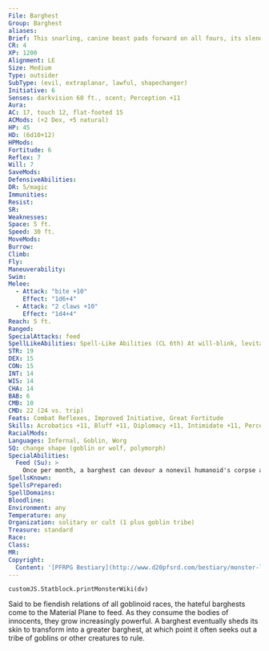 ```yaml
---
File: Barghest
Group: Barghest
aliases: 
Brief: This snarling, canine beast pads forward on all fours, its slender front limbs looking more like hands than a wolf 's paws.
CR: 4
XP: 1200
Alignment: LE
Size: Medium
Type: outsider
SubType: (evil, extraplanar, lawful, shapechanger)
Initiative: 6
Senses: darkvision 60 ft., scent; Perception +11
Aura: 
AC: 17, touch 12, flat-footed 15
ACMods: (+2 Dex, +5 natural)
HP: 45
HD: (6d10+12)
HPMods: 
Fortitude: 6
Reflex: 7
Will: 7
SaveMods: 
DefensiveAbilities: 
DR: 5/magic
Immunities: 
Resist: 
SR: 
Weaknesses: 
Space: 5 ft.
Speed: 30 ft.
MoveMods: 
Burrow: 
Climb: 
Fly: 
Maneuverability: 
Swim: 
Melee: 
  - Attack: "bite +10"
    Effect: "1d6+4"
  - Attack: "2 claws +10"
    Effect: "1d4+4"
Reach: 5 ft.
Ranged: 
SpecialAttacks: feed
SpellLikeAbilities: Spell-Like Abilities (CL 6th) At will-blink, levitate, misdirection 1/day-charm monster (DC 16), crushing despair (DC 16), dimension door
STR: 19
DEX: 15
CON: 15
INT: 14
WIS: 14
CHA: 14
BAB: 6
CMB: 10
CMD: 22 (24 vs. trip)
Feats: Combat Reflexes, Improved Initiative, Great Fortitude
Skills: Acrobatics +11, Bluff +11, Diplomacy +11, Intimidate +11, Perception +11, Sense Motive +11, Stealth +11, Survival +11
RacialMods: 
Languages: Infernal, Goblin, Worg
SQ: change shape (goblin or wolf, polymorph)
SpecialAbilities:
  Feed (Su): >
    Once per month, a barghest can devour a nonevil humanoid's corpse as a full-round action to gain a growth point. It gains a bonus equal to its growth point total on attack rolls, CMB rolls, saving throws, and skill checks. Its maximum hit points increase by 5 for each growth point it gains. For every 2 growth points, a barghest's caster level for its spell-like abilities and its CR increase by +1. When a barghest reaches 4 growth points, it sheds its skin and becomes a greater barghest, losing all of its growth points (and bonuses) but gaining the stats presented on this page for a greater barghest.
SpellsKnown: 
SpellsPrepared: 
SpellDomains: 
Bloodline: 
Environment: any
Temperature: any
Organization: solitary or cult (1 plus goblin tribe)
Treasure: standard
Race: 
Class: 
MR: 
Copyright:
  Content: '[PFRPG Bestiary](http://www.d20pfsrd.com/bestiary/monster-listings/outsiders/barghest)'
---
```

```dataviewjs
customJS.Statblock.printMonsterWiki(dv)
```
Said to be fiendish relations of all goblinoid races, the hateful barghests come to the Material Plane to feed. As they consume the bodies of innocents, they grow increasingly powerful. A barghest eventually sheds its skin to transform into a greater barghest, at which point it often seeks out a tribe of goblins or other creatures to rule.

